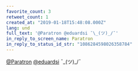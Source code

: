 ```yaml
---
favorite_count: 3
retweet_count: 1
created_at: "2019-01-18T15:48:08.000Z"
lang: und
full_text: '@Paratron @eduardsi ¯\_(ツ)_/¯'
in_reply_to_screen_name: Paratron
in_reply_to_status_id_str: "1086284598026358784"
---
```


[@Paratron](https://twitter.com/Paratron)
[@eduardsi](https://twitter.com/eduardsi) ¯\_(ツ)\_/¯
